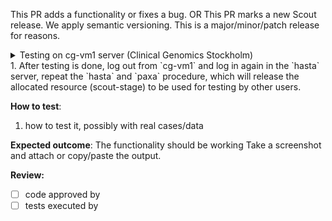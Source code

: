 This PR adds a functionality or fixes a bug.
OR
This PR marks a new Scout release. We apply semantic versioning. This is a major/minor/patch release for reasons.

<details>
<summary>Testing on cg-vm1 server (Clinical Genomics Stockholm)</summary>

**Prepare for testing**
1. Make sure the PR is pushed and available on [Docker Hub](https://hub.docker.com/repository/docker/clinicalgenomics/scout-server-stage)
1. Fist book your testing time using the paxa software installed on `hasta`:
 - Log in into hasta: ssh <USER.NAME>@hasta.scilifelab.se
 - Activate the staging environment with the command `us` (Use Stage)
 - Run the command `paxa` and follow the instructions. Make sure to specify scout-stage as the resource you request and the server cg-vm1 as server.
1. Log out from the hasta server.
1. `ssh <USER.NAME>@cg-vm1.scilifelab.se`
1. `sudo -iu hiseq.clinical`
1. `ssh localhost`
1. (optional) Find out which scout branch is currently deployed on cg-vm1: `podman ps`
1. Stop the service with current deployed branch: `systemctl --user stop scout.target`
1. Start the scout service with the branch to test: `systemctl --user start scout@<this_branch>`
1. Make sure the branch is deployed: `systemctl --user status scout.target`
</details>
1. After testing is done, log out from `cg-vm1` and log in again in the `hasta` server, repeat the `hasta` and `paxa` procedure, which will release the allocated resource (scout-stage) to be used for testing by other users.

**How to test**:
1. how to test it, possibly with real cases/data

**Expected outcome**:
The functionality should be working
Take a screenshot and attach or copy/paste the output.

**Review:**
- [ ] code approved by
- [ ] tests executed by
